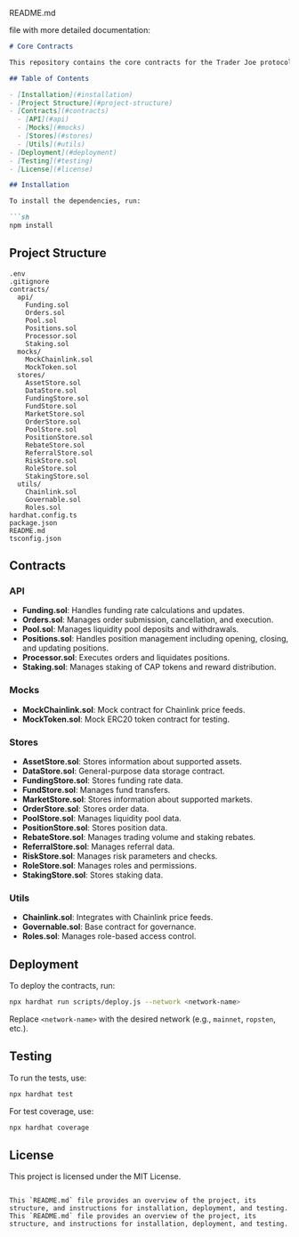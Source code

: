 README.md

 file with more detailed documentation:

```md
# Core Contracts

This repository contains the core contracts for the Trader Joe protocol. The contracts are organized into different directories based on their functionality.

## Table of Contents

- [Installation](#installation)
- [Project Structure](#project-structure)
- [Contracts](#contracts)
  - [API](#api)
  - [Mocks](#mocks)
  - [Stores](#stores)
  - [Utils](#utils)
- [Deployment](#deployment)
- [Testing](#testing)
- [License](#license)

## Installation

To install the dependencies, run:

```sh
npm install
```

## Project Structure

```
.env
.gitignore
contracts/
  api/
    Funding.sol
    Orders.sol
    Pool.sol
    Positions.sol
    Processor.sol
    Staking.sol
  mocks/
    MockChainlink.sol
    MockToken.sol
  stores/
    AssetStore.sol
    DataStore.sol
    FundingStore.sol
    FundStore.sol
    MarketStore.sol
    OrderStore.sol
    PoolStore.sol
    PositionStore.sol
    RebateStore.sol
    ReferralStore.sol
    RiskStore.sol
    RoleStore.sol
    StakingStore.sol
  utils/
    Chainlink.sol
    Governable.sol
    Roles.sol
hardhat.config.ts
package.json
README.md
tsconfig.json
```

## Contracts

### API

- **Funding.sol**: Handles funding rate calculations and updates.
- **Orders.sol**: Manages order submission, cancellation, and execution.
- **Pool.sol**: Manages liquidity pool deposits and withdrawals.
- **Positions.sol**: Handles position management including opening, closing, and updating positions.
- **Processor.sol**: Executes orders and liquidates positions.
- **Staking.sol**: Manages staking of CAP tokens and reward distribution.

### Mocks

- **MockChainlink.sol**: Mock contract for Chainlink price feeds.
- **MockToken.sol**: Mock ERC20 token contract for testing.

### Stores

- **AssetStore.sol**: Stores information about supported assets.
- **DataStore.sol**: General-purpose data storage contract.
- **FundingStore.sol**: Stores funding rate data.
- **FundStore.sol**: Manages fund transfers.
- **MarketStore.sol**: Stores information about supported markets.
- **OrderStore.sol**: Stores order data.
- **PoolStore.sol**: Manages liquidity pool data.
- **PositionStore.sol**: Stores position data.
- **RebateStore.sol**: Manages trading volume and staking rebates.
- **ReferralStore.sol**: Manages referral data.
- **RiskStore.sol**: Manages risk parameters and checks.
- **RoleStore.sol**: Manages roles and permissions.
- **StakingStore.sol**: Stores staking data.

### Utils

- **Chainlink.sol**: Integrates with Chainlink price feeds.
- **Governable.sol**: Base contract for governance.
- **Roles.sol**: Manages role-based access control.

## Deployment

To deploy the contracts, run:

```sh
npx hardhat run scripts/deploy.js --network <network-name>
```

Replace `<network-name>` with the desired network (e.g., `mainnet`, `ropsten`, etc.).

## Testing

To run the tests, use:

```sh
npx hardhat test
```

For test coverage, use:

```sh
npx hardhat coverage
```

## License

This project is licensed under the MIT License.
```

This `README.md` file provides an overview of the project, its structure, and instructions for installation, deployment, and testing.
This `README.md` file provides an overview of the project, its structure, and instructions for installation, deployment, and testing.
